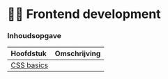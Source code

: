 # 🧑‍🎨 Frontend development

### Inhoudsopgave

| Hoofdstuk | Omschrijving |
| :--- | :--- |
| [CSS basics](https://learn.mctantwerp.be/css-basics/) |  |

